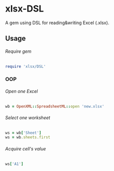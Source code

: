# xlsx-DSL
A gem using DSL for reading&amp;writing Excel (.xlsx).

## Usage
###### Require gem
```ruby
require 'xlsx/DSL' 
```
### OOP
###### Open one Excel
```ruby
wb = OpenXML::SpreadsheetML::open 'new.xlsx'
```
###### Select one worksheet
```ruby
ws = wb['Sheet']
ws = wb.sheets.first
```
###### Acquire cell's value
```ruby
ws['A1']
```